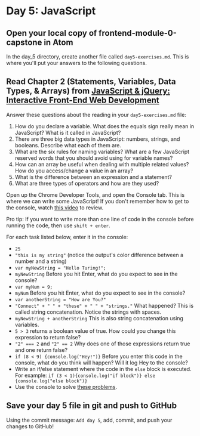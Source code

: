 # Day 5: JavaScript

## Open your local copy of frontend-module-0-capstone in Atom

In the day_5 directory, create another file called `day5-exercises.md`. This is where you'll put your answers to the following questions.

## Read Chapter 2 (Statements, Variables, Data Types, & Arrays) from [JavaScript & jQuery: Interactive Front-End Web Development](https://www.amazon.com/JavaScript-JQuery-Interactive-Front-End-Development/dp/1118531647/ref=sr_1_5?ie=UTF8&qid=1541447422&sr=8-5&keywords=duckett)

Answer these questions about the reading in your `day5-exercises.md` file:

1.  How do you declare a variable. What does the equals sign really mean in JavaScript? What is it called in JavaScript?
2.  There are three big data types in JavaScript: numbers, strings, and booleans. Describe what each of them are.
3.  What are the six rules for naming variables? What are a few JavaScript reserved words that you should avoid using for variable names?
4.  How can an array be useful when dealing with multiple related values? How do you access/change a value in an array?
5.  What is the difference between an expression and a statement?
6.  What are three types of operators and how are they used?

Open up the Chrome Developer Tools, and open the Console tab. This is where we can write some JavaScript! If you don't remember how to get to the console, watch [this video](https://www.youtube.com/watch?v=JzZFccCEgGA) to review.

Pro tip: If you want to write more than one line of code in the console before running the code, then use `shift + enter`.

For each task listed below, enter it in the console:

*   `25`
*   `"this is my string"` (notice the output's color difference between a number and a string)
*   `var myNewString = "Hello Turing!";`
*   `myNewString` Before you hit Enter, what do you expect to see in the console?
*   `var myNum = 9;`
*   `myNum` Before you hit Enter, what do you expect to see in the console?
*   `var anotherString = "How are You?"`
*   `"Connect" + " " + "these" + " " + "strings."` What happened? This is called string concatenation. Notice the strings with spaces.
*   `myNewString + anotherString` This is also string concatenation using variables.
*   `5 > 3` returns a boolean value of true. How could you change this expression to return false?
*   `"2" === 2` and `"2" == 2` Why does one of those expressions return true and one return false?
*   `if (8 < 9) {console.log("Hey!")}` Before you enter this code in the console, what do you think will happen? Will it log Hey to the console?
*   Write an if/else statement where the code in the `else` block is executed. For example: `if (3 < 1){console.log("if block")} else {console.log("else block")}`
*   Use the console to solve [these problems](https://s3.amazonaws.com/TrainingNerd/JavaScriptForBeginners/exercises/variables.html).

## Save your day 5 file in git and push to GitHub

Using the commit message: `Add day 5`, add, commit, and push your changes to GitHub!
